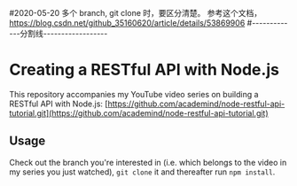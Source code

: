 #2020-05-20
多个 branch,  git clone 时，要区分清楚。
参考这个文档，https://blog.csdn.net/github_35160620/article/details/53869906
#-------------分割线------------------
# Creating a RESTful API with Node.js
This repository accompanies my YouTube video series on building a RESTful API with Node.js: [https://github.com/academind/node-restful-api-tutorial.git](https://github.com/academind/node-restful-api-tutorial.git)

## Usage
Check out the branch you're interested in (i.e. which belongs to the video in my series you just watched), ```git clone``` it and thereafter run ```npm install```.
